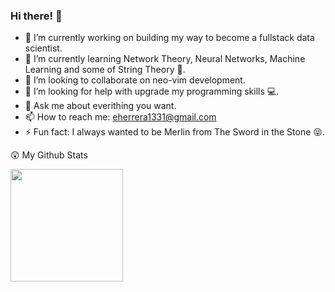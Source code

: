 ### Hi there! 👋

<!--
**emilianolel/emilianolel** is a ✨ _special_ ✨ repository because its `README.md` (this file) appears on your GitHub profile.

Here are some ideas to get you started:

-->

- 🔭 I’m currently working on building my way to become a fullstack data scientist.
- 🌱 I’m currently learning Network Theory, Neural Networks, Machine Learning and some of String Theory :moyai:.
- 👯 I’m looking to collaborate on neo-vim development.
- 🤔 I’m looking for help with upgrade my programming skills :computer:.
- 💬 Ask me about everithing you want.
- 📫 How to reach me: eherrera1331@gmail.com
- ⚡ Fun fact: I always wanted to be Merlin from The Sword in the Stone :stuck_out_tongue_closed_eyes:.

:astonished: My Github Stats 

<img height="180em" src="https://github-readme-stats.vercel.app/api?username=emilianolel&show_icons=true&hide_border=true&&count_private=true&include_all_commits=true" />


